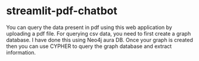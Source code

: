 # streamlit-pdf-chatbot

You can query the data present in pdf using this web application by uploading a pdf file.
For querying csv data, you need to first create a graph database. I have done this using Neo4j aura DB.
Once your graph is created then you can use CYPHER to query the graph database and extract information.

